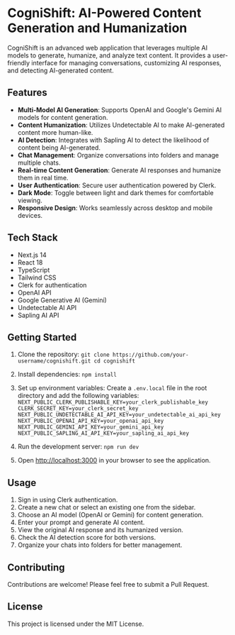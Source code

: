 # CogniShift: AI-Powered Content Generation and Humanization

CogniShift is an advanced web application that leverages multiple AI models to generate, humanize, and analyze text content. It provides a user-friendly interface for managing conversations, customizing AI responses, and detecting AI-generated content.

## Features

- **Multi-Model AI Generation**: Supports OpenAI and Google's Gemini AI models for content generation.
- **Content Humanization**: Utilizes Undetectable AI to make AI-generated content more human-like.
- **AI Detection**: Integrates with Sapling AI to detect the likelihood of content being AI-generated.
- **Chat Management**: Organize conversations into folders and manage multiple chats.
- **Real-time Content Generation**: Generate AI responses and humanize them in real time.
- **User Authentication**: Secure user authentication powered by Clerk.
- **Dark Mode**: Toggle between light and dark themes for comfortable viewing.
- **Responsive Design**: Works seamlessly across desktop and mobile devices.

## Tech Stack

- Next.js 14
- React 18
- TypeScript
- Tailwind CSS
- Clerk for authentication
- OpenAI API
- Google Generative AI (Gemini)
- Undetectable AI API
- Sapling AI API

## Getting Started

1. Clone the repository:   ```
   git clone https://github.com/your-username/cognishift.git
   cd cognishift   ```

2. Install dependencies:   ```
   npm install   ```

3. Set up environment variables:
   Create a `.env.local` file in the root directory and add the following variables:   ```
   NEXT_PUBLIC_CLERK_PUBLISHABLE_KEY=your_clerk_publishable_key
   CLERK_SECRET_KEY=your_clerk_secret_key
   NEXT_PUBLIC_UNDETECTABLE_AI_API_KEY=your_undetectable_ai_api_key
   NEXT_PUBLIC_OPENAI_API_KEY=your_openai_api_key
   NEXT_PUBLIC_GEMINI_API_KEY=your_gemini_api_key
   NEXT_PUBLIC_SAPLING_AI_API_KEY=your_sapling_ai_api_key   ```

4. Run the development server:   ```
   npm run dev   ```

5. Open [http://localhost:3000](http://localhost:3000) in your browser to see the application.

## Usage

1. Sign in using Clerk authentication.
2. Create a new chat or select an existing one from the sidebar.
3. Choose an AI model (OpenAI or Gemini) for content generation.
4. Enter your prompt and generate AI content.
5. View the original AI response and its humanized version.
6. Check the AI detection score for both versions.
7. Organize your chats into folders for better management.

## Contributing

Contributions are welcome! Please feel free to submit a Pull Request.

## License

This project is licensed under the MIT License.
